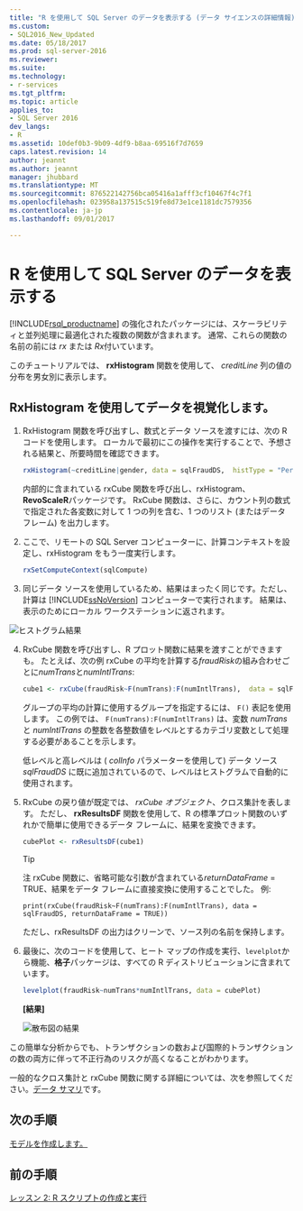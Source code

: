 ```yaml
---
title: "R を使用して SQL Server のデータを表示する (データ サイエンスの詳細情報) | Microsoft Docs"
ms.custom:
- SQL2016_New_Updated
ms.date: 05/18/2017
ms.prod: sql-server-2016
ms.reviewer: 
ms.suite: 
ms.technology:
- r-services
ms.tgt_pltfrm: 
ms.topic: article
applies_to:
- SQL Server 2016
dev_langs:
- R
ms.assetid: 10def0b3-9b09-4df9-b8aa-69516f7d7659
caps.latest.revision: 14
author: jeannt
ms.author: jeannt
manager: jhubbard
ms.translationtype: MT
ms.sourcegitcommit: 876522142756bca05416a1afff3cf10467f4c7f1
ms.openlocfilehash: 023958a137515c519fe8d73e1ce1181dc7579356
ms.contentlocale: ja-jp
ms.lasthandoff: 09/01/2017

---
```

# <a name="visualize-sql-server-data-using-r"></a>R を使用して SQL Server のデータを表示する

[!INCLUDE[rsql_productname](../../includes/rsql-productname-md.md)] の強化されたパッケージには、スケーラビリティと並列処理に最適化された複数の関数が含まれます。 通常、これらの関数の名前の前には *rx* または *Rx*付いています。

このチュートリアルでは、 **rxHistogram** 関数を使用して、 _creditLine_ 列の値の分布を男女別に表示します。

## <a name="visualize-data-using-rxhistogram"></a>RxHistogram を使用してデータを視覚化します。

1. RxHistogram 関数を呼び出すし、数式とデータ ソースを渡すには、次の R コードを使用します。 ローカルで最初にこの操作を実行することで、予想される結果と、所要時間を確認できます。
  
    ```R
    rxHistogram(~creditLine|gender, data = sqlFraudDS,  histType = "Percent")
    ```
 
    内部的に含まれている rxCube 関数を呼び出し、rxHistogram、 **RevoScaleR**パッケージです。 RxCube 関数は、さらに、カウント列の数式で指定された各変数に対して 1 つの列を含む、1 つのリスト (またはデータ フレーム) を出力します。
    
2. ここで、リモートの SQL Server コンピューターに、計算コンテキストを設定し、rxHistogram をもう一度実行します。
  
    ```R
    rxSetComputeContext(sqlCompute)
    ```
 
3. 同じデータ ソースを使用しているため、結果はまったく同じです。ただし、計算は [!INCLUDE[ssNoVersion](../../includes/ssnoversion-md.md)] コンピューターで実行されます。  結果は、表示のためにローカル ワークステーションに返されます。
   
![ヒストグラム結果](media/rsql-sue-histogramresults.jpg "ヒストグラム結果")

4. RxCube 関数を呼び出すし、R プロット関数に結果を渡すことができますも。  たとえば、次の例 rxCube の平均を計算する*fraudRisk*の組み合わせごとに*numTrans*と*numIntlTrans*:
  
    ```R
    cube1 <- rxCube(fraudRisk~F(numTrans):F(numIntlTrans),  data = sqlFraudDS)
    ```
  
    グループの平均の計算に使用するグループを指定するには、 `F()` 表記を使用します。 この例では、 `F(numTrans):F(numIntlTrans)` は、変数 _numTrans_ と _numIntlTrans_ の整数を各整数値をレベルとするカテゴリ変数として処理する必要があることを示します。
  
    低レベルと高レベルは ( *colInfo* パラメーターを使用して) データ ソース *sqlFraudDS* に既に追加されているので、レベルはヒストグラムで自動的に使用されます。
  
5. RxCube の戻り値が既定では、 *rxCube オブジェクト*、クロス集計を表します。 ただし、 **rxResultsDF** 関数を使用して、R の標準プロット関数のいずれかで簡単に使用できるデータ フレームに、結果を変換できます。
  
    ```R
    cubePlot <- rxResultsDF(cube1)
    ```
  
    > [!TIP]
    > 
    > 注 rxCube 関数に、省略可能な引数が含まれている*returnDataFrame* = TRUE、結果をデータ フレームに直接変換に使用することでした。 例:
    >   
    > `print(rxCube(fraudRisk~F(numTrans):F(numIntlTrans), data = sqlFraudDS, returnDataFrame = TRUE))`
    >   
    > ただし、rxResultsDF の出力はクリーンで、ソース列の名前を保持します。
  
6. 最後に、次のコードを使用して、ヒート マップの作成を実行、`levelplot`から機能、**格子**パッケージは、すべての R ディストリビューションに含まれています。
  
    ```R
    levelplot(fraudRisk~numTrans*numIntlTrans, data = cubePlot)
    ```
  
    **[結果]**
  
    ![散布図の結果](media/rsql-sue-scatterplotresults.jpg "散布図の結果")
  
この簡単な分析からでも、トランザクションの数および国際的トランザクションの数の両方に伴って不正行為のリスクが高くなることがわかります。

一般的なクロス集計と rxCube 関数に関する詳細については、次を参照してください。[データ サマリ](https://msdn.microsoft.com/microsoft-r/scaler-user-guide-data-summaries)です。

## <a name="next-step"></a>次の手順

[モデルを作成します。](../../advanced-analytics/tutorials/deepdive-create-models.md)

## <a name="previous-step"></a>前の手順

[レッスン 2: R スクリプトの作成と実行](../../advanced-analytics/tutorials/deepdive-create-and-run-r-scripts.md)



